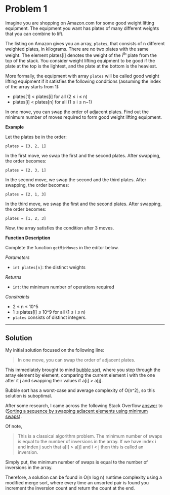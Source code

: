 # Problem 1

Imagine you are shopping on Amazon.com for some good weight lifting equipment. The equipment you want has plates of many different weights that you can combine to lift.

The listing on Amazon gives you an array, `plates`, that consists of n different weighted plates, in kilograms. There are no two plates with the same weight. The element plates[i] denotes the weight of the i<sup>th</sup> plate from the top of the stack. You consider weight lifting equipment to be good if the plate at the top is the lightest, and the plate at the bottom is the heaviest.

More formally, the equipment with array `plates` will be called good weight lifting equipment if it satisfies the following conditions (assuming the index of the array starts from 1):
* plates[1] &lt; plates[i] for all (2 ≤ i ≤ n)
* plates[i] &lt; plates[n] for all (1 ≤ i ≤ n−1)

In one move, you can swap the order of adjacent plates. Find out the minimum number of moves required to form good weight lifting equipment.

**Example**

Let the plates be in the order:

```
plates = [3, 2, 1]
```

In the first move, we swap the first and the second plates. After swapping, the order becomes:

```
plates = [2, 3, 1]
```

In the second move, we swap the second and the third plates. After swapping, the order becomes:

```
plates = [2, 1, 3]
```

In the third move, we swap the first and the second plates. After swapping, the order becomes:

```
plates = [1, 2, 3]
```

Now, the array satisfies the condition after 3 moves.

**Function Description**

Complete the function `getMinMoves` in the editor below.

*Parameters*
* `int plates[n]`: the distinct weights

*Returns*
* `int`: the minimum number of operations required

*Constraints*
* 2 ≤ n ≤ 10^5
* 1 ≤ plates[i] ≤ 10^9 for all (1 ≤ i ≤ n)
* `plates` consists of distinct integers.

---

## Solution

My initial solution focused on the following line:

>In one move, you can swap the order of adjacent plates.

This immediately brought to mind [bubble sort](https://en.wikipedia.org/wiki/Bubble_sort), where you step through the array element by element, comparing the current element i with the one after it j and swapping their values if a[i] > a[j].

Bubble sort has a worst-case and average complexity of O(n^2), so this solution is suboptimal.

After some research, I came across the following Stack Overflow [answer](https://stackoverflow.com/a/20990301/9659079) to ([Sorting a sequence by swapping adjacent elements using minimum swaps](https://stackoverflow.com/questions/20990127/sorting-a-sequence-by-swapping-adjacent-elements-using-minimum-swaps)).

Of note,

>This is a classical algorithm problem. The minimum number of swaps is equal to the number of inversions in the array. If we have index i and index j such that a[i] > a[j] and i < j then this is called an inversion.

Simply put, the minimum number of swaps is equal to the number of inversions in the array.

Therefore, a solution can be found in O(n log n) runtime complexity using a modified merge sort, where every time an unsorted pair is found you increment the inversion count and return the count at the end.
